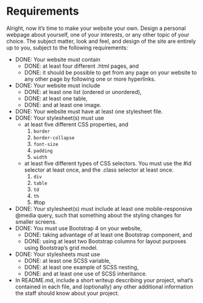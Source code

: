 # Requirements

Alright, now it’s time to make your website your own. Design a personal webpage about yourself, one of your interests, or any other topic of your choice. The subject matter, look and feel, and design of the site are entirely up to you, subject to the following requirements:

* DONE: Your website must contain
    - DONE: at least four different .html pages, and
    - DONE: it should be possible to get from any page on your website to any other page by following one or more hyperlinks.
* DONE: Your website must include
    - DONE: at least one list (ordered or unordered),
    - DONE: at least one table,
    - DONE: and at least one image.
* DONE: Your website must have at least one stylesheet file.
* DONE: Your stylesheet(s) must use
    - at least five different CSS properties, and
        1. `border`
        2. `border-collapse`
        3. `font-size`
        4. `padding`
        5. `width`
    - at least five different types of CSS selectors. You must use the #id selector at least once, and the .class selector at least once.
        1. `div`
        2. `table`
        3. `td`
        4. `th`
        5. #top
* DONE: Your stylesheet(s) must include at least one mobile-responsive @media query, such that something about the styling changes for smaller screens.
* DONE: You must use Bootstrap 4 on your website,
    - DONE: taking advantage of at least one Bootstrap component, and
    - DONE: using at least two Bootstrap columns for layout purposes using Bootstrap’s grid model.
* DONE: Your stylesheets must use
    - DONE: at least one SCSS variable,
    - DONE: at least one example of SCSS nesting,
    - DONE: and at least one use of SCSS inheritance.
* In README.md, include a short writeup describing your project, what’s contained in each file, and (optionally) any other additional information the staff should know about your project.
